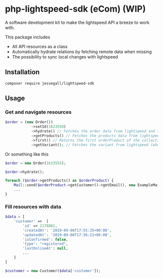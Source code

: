 # php-lightspeed-sdk (eCom) (WIP)

A software development kit to make the lightspeed API a breeze to work with.

This package includes

* All API resources as a class
* Automatically hydrate relations by fetching remote data when missing
* The possibility to sync local changes with lightspeed

## Installation
```
composer require jessegall/lightspeed-sdk
```

## Usage

### Get and navigate resources

```php
$order = (new Order())
            ->setId(1623550)
            ->hydrate() // Fetches the order data from lightspeed and fills the order
            ->getProducts() // Fetches the products data from lightspeed (when missing) and fills the products
            ->first() // Returns the first orderProduct of the collection
            ->getVariant(); // Fetches the variant from lightspeed (when missing) and fills the variant
```

Or something like this

```php
$order = new Order(1623555);

$order->hydrate();

foreach ($order->getProducts() as $orderProduct) {
    Mail::send($orderProduct->getCustomer()->getEmail(), new ExampleMail());    
    ...
}
```

### Fill resources with data

```php
$data = [
    'customer' =>  [
        'id' => 2178882,
        'createdAt': '2019-09-06T17:55:35+00:00',
        'updatedAt': '2019-09-06T17:56:21+00:00',
        'isConfirmed': false,
        'type': "registered",
        'lastOnlineAt': null,
        ...
    ]
]

$customer = new Customer($data['customer']);
```